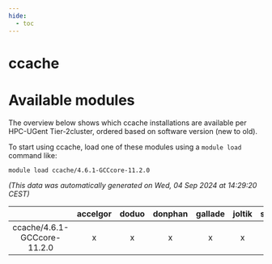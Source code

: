 ```yaml
---
hide:
  - toc
---
```


ccache
======

# Available modules


The overview below shows which ccache installations are available per HPC-UGent Tier-2cluster, ordered based on software version (new to old).

To start using ccache, load one of these modules using a `module load` command like:

```shell
module load ccache/4.6.1-GCCcore-11.2.0
```

*(This data was automatically generated on Wed, 04 Sep 2024 at 14:29:20 CEST)*  

| |accelgor|doduo|donphan|gallade|joltik|shinx|skitty|
| :---: | :---: | :---: | :---: | :---: | :---: | :---: | :---: |
|ccache/4.6.1-GCCcore-11.2.0|x|x|x|x|x|-|x|
